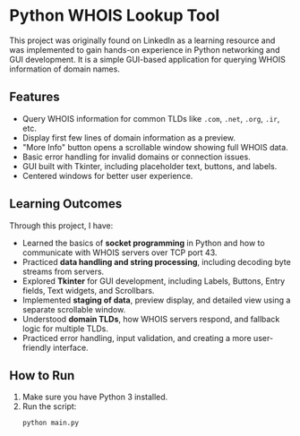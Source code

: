 # Python WHOIS Lookup Tool

This project was originally found on LinkedIn as a learning resource and was implemented to gain hands-on experience in Python networking and GUI development. 
It is a simple GUI-based application for querying WHOIS information of domain names.

## Features
- Query WHOIS information for common TLDs like `.com`, `.net`, `.org`, `.ir`, etc.
- Display first few lines of domain information as a preview.
- "More Info" button opens a scrollable window showing full WHOIS data.
- Basic error handling for invalid domains or connection issues.
- GUI built with Tkinter, including placeholder text, buttons, and labels.
- Centered windows for better user experience.

## Learning Outcomes
Through this project, I have:
- Learned the basics of **socket programming** in Python and how to communicate with WHOIS servers over TCP port 43.
- Practiced **data handling and string processing**, including decoding byte streams from servers.
- Explored **Tkinter** for GUI development, including Labels, Buttons, Entry fields, Text widgets, and Scrollbars.
- Implemented **staging of data**, preview display, and detailed view using a separate scrollable window.
- Understood **domain TLDs**, how WHOIS servers respond, and fallback logic for multiple TLDs.
- Practiced error handling, input validation, and creating a more user-friendly interface.

## How to Run
1. Make sure you have Python 3 installed.
2. Run the script:
   ```bash
   python main.py
